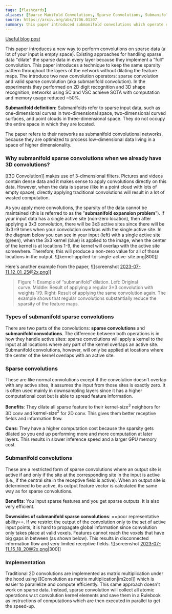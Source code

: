 ```yaml
---
tags: [flashcards]
aliases: [Sparse Manifold Convolutions, Sparse Convolutions, Submanifold Sparse Convolution]
source: https://arxiv.org/abs/1706.01307
summary: this paper introduced submanifold convolutions which operate on sparse data and don't dilate the sparsity with subsequent layers.
---
```

[Useful blog post](https://medium.com/geekculture/3d-sparse-sabmanifold-convolutions-eaa427b3a196)

This paper introduces a new way to perform convolutions on sparse data (a lot of your input is empty space). Existing approaches for handling sparse data "dilate" the sparse data in every layer because they implement a "full" convolution. This paper introduces a technique to keep the same sparsity pattern throughout the layers of the network without dilating the feature maps. The introduce two new convolution operators: sparse convolution and valid sparse convolution (aka submanifold convolution). In the experiments they performed on 2D digit recognition and 3D shape recognition, networks using SC and VSC achieve SOTA with computation and memory usage reduced ~50%.

**Submanifold definition:** Submanifolds refer to sparse input data, such as one-dimensional curves in two-dimensional space, two-dimensional curved surfaces, and point clouds in three-dimensional space. They do not occupy the entire space in which they are located.

The paper refers to their networks as submanifold convolutional networks, because they are optimized to process low-dimensional data living in a space of higher dimensionality.

### Why submanifold sparse convolutions when we already have 3D convolutions?
[[3D Convolution]] makes use of 3-dimensional filters. Pictures and videos contain dense data and it makes sense to apply convolutions directly on this data. However, when the data is sparse (like in a point cloud with lots of empty space), directly applying traditional convolutions will result in a lot of wasted computation.

As you apply more convolutions, the sparsity of the data cannot be maintained (this is referred to as the "**submanifold expansion problem**"). If your input data has a single active site (non-zero location), then after applying a 3x3 convolution, there will be 3x3 active sites since there will be 3x3=9 times when your convolution overlaps with the single active site. In the diagram below you can see in your input (left) with a single active site (green), when the 3x3 kernel (blue) is applied to the image, when the center of the kernel is at locations 1-9, the kernel will overlap with the active site somewhere. Therefore, this will produce a non-zero value for all of those locations in the output.
![[kernel-applied-to-single-active-site.png|800]]

Here's another example from the paper, 
![[screenshot 2023-07-11_12_01_25@2x.png]]
> Figure 1: Example of “submanifold” dilation. Left: Original curve. Middle: Result of applying a regular 3×3 convolution with weights 1/9. Right: Result of applying the same convolution again. The example shows that regular convolutions substantially reduce the sparsity of the feature maps.

### Types of submanifold sparse convolutions
There are two parts of the convolutions: **sparse convolutions** and **submanifold convolutions**. The difference between both operations is in how they handle active sites: sparse convolutions will apply a kernel to the input at all locations where any part of the kernel overlaps an active site. Submanifold convolutions, however, will only be applied at locations where the center of the kernel overlaps with an active site.

### Sparse convolutions
These are like normal convolutions except if the convolution doesn't overlap with any active sites, it assumes the input from those sites is exactly zero. It is often used mainly in downsampling layers since it has a higher computational cost but is able to spread feature information.

**Benefits**:
They dilate all sparse feature to their $\text{kernel-size}^3$ neighbors for 3D conv and $\text{kernel-size}^2$ for 2D conv. This gives them better receptive fields and information flow.

**Cons**:
They have a higher computation cost because the sparsity gets dilated so you end up performing more and more computation at later layers. This results in slower inference speed and a larger GPU memory cost.

### Submanifold convolutions
These are a restricted form of sparse convolutions where an output site is active if and only if the site at the corresponding site in the input is active (i.e., if the central site in the receptive field is active). When an output site is determined to be active, its output feature vector is calculated the same way as for sparse convolutions.

**Benefits**:
You input sparse features and you get sparse outputs. It is also very efficient.

**Downsides of submanifold sparse convolutions**: ==poor representative ability==.
If we restrict the output of the convolution only to the set of active input points, it is hard to propagate global information since convolution only takes place at valid voxels. Features cannot reach the voxels that have big gaps in between (as shown below). This results in disconnected information flow and very limited receptive fields.
![[screenshot 2023-07-11_15_18_20@2x.png|300]]
<!--SR:!2023-12-15,48,230-->

### Implementation
Traditional 2D convolutions are implemented as matrix multiplication under the hood using [[Convolution as matrix multiplication|im2col]] which is easier to parallelize and compute efficiently. This same approach doesn't work on sparse data. Instead, sparse convolution will collect all atomic operations w.r.t convolution kernel elements and save them in a Rulebook as instructions of computations which are then executed in parallel to get the speed-up. 
